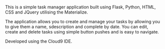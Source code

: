 This is a simple task manager application built using Flask, Python, HTML, CSS and JQuery utilising the Materialize.

The application allows you to create and manage your tasks by allowing you to give them a name, sdescription and complete by date.
You can edit, create and delete tasks using simple button pushes and is easy to navigate.

Developed using the Cloud9 IDE.
